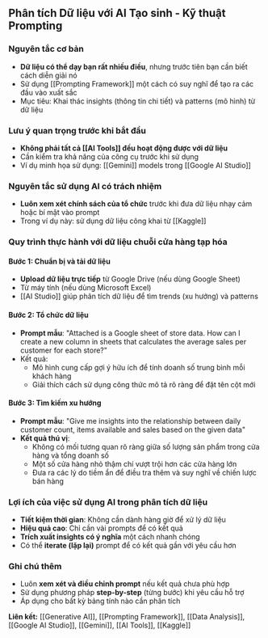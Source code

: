 ## Phân tích Dữ liệu với AI Tạo sinh - Kỹ thuật Prompting

### Nguyên tắc cơ bản

- **Dữ liệu có thể dạy bạn rất nhiều điều**, nhưng trước tiên bạn cần biết cách diễn giải nó
- Sử dụng [[Prompting Framework]] một cách có suy nghĩ để tạo ra các đầu vào xuất sắc
- Mục tiêu: Khai thác insights (thông tin chi tiết) và patterns (mô hình) từ dữ liệu


### Lưu ý quan trọng trước khi bắt đầu

- **Không phải tất cả [[AI Tools]] đều hoạt động được với dữ liệu**
- Cần kiểm tra khả năng của công cụ trước khi sử dụng
- Ví dụ minh họa sử dụng: [[Gemini]] models trong [[Google AI Studio]]


### Nguyên tắc sử dụng AI có trách nhiệm

- **Luôn xem xét chính sách của tổ chức** trước khi đưa dữ liệu nhạy cảm hoặc bí mật vào prompt
- Trong ví dụ này: sử dụng dữ liệu công khai từ [[Kaggle]]


### Quy trình thực hành với dữ liệu chuỗi cửa hàng tạp hóa

#### Bước 1: Chuẩn bị và tải dữ liệu

- **Upload dữ liệu trực tiếp** từ Google Drive (nếu dùng Google Sheet)
- Từ máy tính (nếu dùng Microsoft Excel)
- [[AI Studio]] giúp phân tích dữ liệu để tìm trends (xu hướng) và patterns


#### Bước 2: Tổ chức dữ liệu

- **Prompt mẫu**: "Attached is a Google sheet of store data. How can I create a new column in sheets that calculates the average sales per customer for each store?"
- Kết quả:
    - Mô hình cung cấp gợi ý hữu ích để tính doanh số trung bình mỗi khách hàng
    - Giải thích cách sử dụng công thức mô tả rõ ràng để đặt tên cột mới


#### Bước 3: Tìm kiếm xu hướng

- **Prompt mẫu**: "Give me insights into the relationship between daily customer count, items available and sales based on the given data"
- **Kết quả thú vị**:
    - Không có mối tương quan rõ ràng giữa số lượng sản phẩm trong cửa hàng và tổng doanh số
    - Một số cửa hàng nhỏ thậm chí vượt trội hơn các cửa hàng lớn
    - Đưa ra các lý do tiềm ẩn để điều tra thêm và suy nghĩ về chiến lược bán hàng


### Lợi ích của việc sử dụng AI trong phân tích dữ liệu

- **Tiết kiệm thời gian**: Không cần dành hàng giờ để xử lý dữ liệu
- **Hiệu quả cao**: Chỉ cần vài prompts để có kết quả
- **Trích xuất insights có ý nghĩa** một cách nhanh chóng
- Có thể **iterate (lặp lại)** prompt để có kết quả gần với yêu cầu hơn


### Ghi chú thêm

- Luôn **xem xét và điều chỉnh prompt** nếu kết quả chưa phù hợp
- Sử dụng phương pháp **step-by-step** (từng bước) khi yêu cầu hỗ trợ
- Áp dụng cho bất kỳ bảng tính nào cần phân tích

**Liên kết:** [[Generative AI]], [[Prompting Framework]], [[Data Analysis]], [[Google AI Studio]], [[Gemini]], [[AI Tools]], [[Kaggle]]

